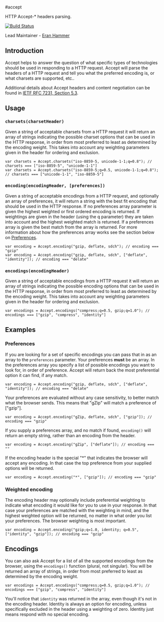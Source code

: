 #accept

HTTP Accept-* headers parsing.

[![Build Status](https://secure.travis-ci.org/hapijs/accept.png)](http://travis-ci.org/hapijs/accept)

Lead Maintainer - [Eran Hammer](https://github.com/hueniverse)

## Introduction

Accept helps to answer the question of what specific types of technologies should be used in responding to a HTTP request.  Accept will parse the headers of a HTTP request and tell you what the preferred encoding is, or what charsets are supported, etc..

Additional details about Accept headers and content negotiation can be found in [IETF RFC 7231, Section 5.3](https://tools.ietf.org/html/rfc7231#section-5.3).

## Usage

### `charsets(charsetHeader)`

Given a string of acceptable charsets from a HTTP request it will return an array of strings indicating the possible charset options that can be used in the HTTP response, in order from most preferred to least as determined by the encoding weight.  This takes into account any weighting parameters given in the header for ordering and exclusion.

```
var charsets = Accept.charsets("iso-8859-5, unicode-1-1;q=0.8"); // charsets === ["iso-8859-5", "unicode-1-1"]
var charsets = Accept.charsets("iso-8859-5;q=0.5, unicode-1-1;q=0.8"); // charsets === ["unicode-1-1", "iso-8859-5"]
```

### `encoding(encodingHeader, [preferences])`

Given a string of acceptable encodings from a HTTP request, and optionally an array of preferences, it will return a string with the best fit encoding that should be used in the HTTP response.  If no preferences array parameter is given the highest weighted or first ordered encoding is returned.  If weightings are given in the header (using the q parameter) they are taken into account and the highest weighted match is returned.  If a preferences array is given the best match from the array is returned.  For more information about how the preferences array works see the section below on [Preferences](#preferences).

```
var encoding = Accept.encoding("gzip, deflate, sdch"); // encoding === "gzip"
var encoding = Accept.encoding("gzip, deflate, sdch", ["deflate", "identity"]); // encoding === "delate"
```

### `encodings(encodingHeader)`

Given a string of acceptable encodings from a HTTP request it will return an array of strings indicating the possible encoding options that can be used in the HTTP response, in order from most preferred to least as determined by the encoding weight.  This takes into account any weighting parameters given in the header for ordering and exclusion.

```
var encodings = Accept.encodings("compress;q=0.5, gzip;q=1.0"); // encodings === ["gzip", "compress", "identity"]
```

## Examples

### Preferences

If you are looking for a set of specific encodings you can pass that in as an array to the `preferences` parameter.  Your preferences **must** be an array.  In the preferences array you specify a list of possible encodings you want to look for, in order of preference.  Accept will return back the most preferential option it can find, if any match.

```
var encoding = Accept.encoding("gzip, deflate, sdch", ["deflate", "identity"]); // encoding === "delate"
```

Your preferences are evaluated without any case sensitivity, to better match what the browser sends.  This means that "gZip" will match a preference of ["gzip"].

```
var encoding = Accept.encoding("gZip, deflate, sdch", ["gzip"]); // encoding === "gzip"
```

If you supply a preferences array, and no match if found, `encoding()` will return an empty string, rather than an encoding from the header.

```
var encoding = Accept.encoding("gZip", ["deflate"]); // encoding === ""
```

If the encoding header is the special "*" that indicates the browser will accept any encoding.  In that case the top preference from your supplied options will be returned.

```
var encoding = Accept.encoding("*", ["gzip"]); // encoding === "gzip"
```

### Weighted encoding

The encoding header may optionally include preferential weighting to indicate what encoding it would like for you to use in your response.  In that case your preferences are matched with the weighting in mind, and the highest weighted option will be returned, no matter in what order you list your preferences.  The browser weighting is most important.

```
var encoding = Accept.encoding("gzip;q=1.0, identity; q=0.5", ["identity", "gzip"]); // encoding === "gzip"
```


## Encodings

You can also ask Accept for a list of all the supported encodings from the browser, using the `encodings()` function (plural, not singular).  You will be returned an array of strings, in order from most preferred to least as determined by the encoding weight.

```
var encodings = Accept.encodings("compress;q=0.5, gzip;q=1.0"); // encodings === ["gzip", "compress", "identity"]
```

You'll notice that `identity` was returned in the array, even though it's not in the encoding header.  Identity is always an option for encoding, unless specifically excluded in the header using a weighting of zero.  Identity just means respond with no special encoding.

